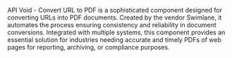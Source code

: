 API Void - Convert URL to PDF is a sophisticated component designed for converting URLs into PDF documents. Created by the vendor Swimlane, it automates the process ensuring consistency and reliability in document conversions. Integrated with multiple systems, this component provides an essential solution for industries needing accurate and timely PDFs of web pages for reporting, archiving, or compliance purposes.
